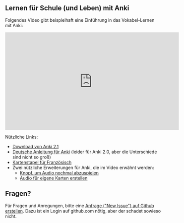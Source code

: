 ## Lernen für Schule (und Leben) mit Anki

Folgendes Video gibt beispielhaft eine Einführung in das Vokabel-Lernen mit Anki:

<iframe width="560" height="315" src="https://www.youtube.com/embed/QeEM8x-acpY_5ToYTlcMTo" frameborder="0" allow="autoplay; encrypted-media" allowfullscreen></iframe>

Nützliche Links:

-  [Download von Anki 2.1](https://apps.ankiweb.net/)
-  [Deutsche Anleitung für Anki](http://www.dennisproksch.de/anki) (leider für Anki 2.0, aber die Unterschiede sind nicht so groß)
-  [Kartenstapel für Französisch](https://ankiweb.net/shared/info/1847876622)
-  Zwei nützliche Erweiterungen für Anki, die im Video erwähnt werden:
   - [Knopf, um Audio nochmal abzuspielen](https://ankiweb.net/shared/info/498789867)
   - [Audio für eigene Karten erstellen](https://ankiweb.net/shared/info/427598962)
   
## Fragen?

Für Fragen und Anregungen, bitte eine [Anfrage ("New Issue") auf Github erstellen](https://github.com/bgro/anki_fuer_schueler/issues). Dazu ist ein Login auf github.com nötig, aber der schadet sowieso nicht.


